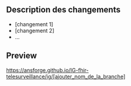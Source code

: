 ## Description des changements

* [changement 1]
* [changement 2]
* ...

## Preview

https://ansforge.github.io/IG-fhir-telesurveillance/ig/[ajouter_nom_de_la_branche] 